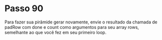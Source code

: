 # Passo 90

Para fazer sua pirâmide gerar novamente, envie o resultado da chamada de padRow com done e count como argumentos para seu array rows, semelhante ao que você fez em seu primeiro loop.